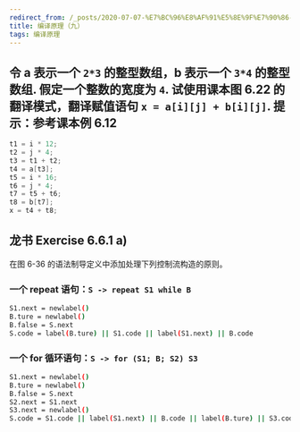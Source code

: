 ```yaml
---
redirect_from: /_posts/2020-07-07-%E7%BC%96%E8%AF%91%E5%8E%9F%E7%90%86-%E4%B9%9D/
title: 编译原理（九）
tags: 编译原理
---
```


## 令 a 表示一个 `2*3` 的整型数组，b 表示一个 `3*4` 的整型数组. 假定一个整数的宽度为 `4`. 试使用课本图 6.22 的翻译模式，翻译赋值语句 `x = a[i][j] + b[i][j]`. 提示：参考课本例 6.12

```c
t1 = i * 12;
t2 = j * 4;
t3 = t1 + t2;
t4 = a[t3];
t5 = i * 16;
t6 = j * 4;
t7 = t5 + t6;
t8 = b[t7];
x = t4 + t8;
```

## 龙书 Exercise 6.6.1 a)

在图 6-36 的语法制导定义中添加处理下列控制流构造的原则。

### 一个 repeat 语句：`S -> repeat S1 while B`

```bash
S1.next = newlabel()
B.ture = newlabel()
B.false = S.next
S.code = label(B.ture) || S1.code || label(S1.next) || B.code
```

### 一个 for 循环语句：`S -> for (S1; B; S2) S3`

```bash
S1.next = newlabel()
B.ture = newlabel()
B.false = S.next
S2.next = S1.next
S3.next = newlabel()
S.code = S1.code || label(S1.next) || B.code || label(B.ture) || S3.code || label(S3.next) || S2.code || gen('goto', S1.next)
```
